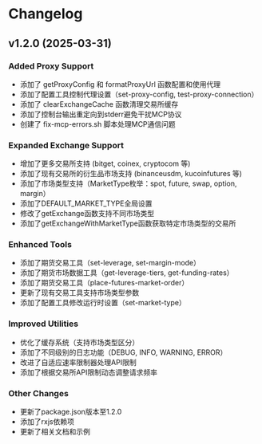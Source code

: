 # Changelog

## v1.2.0 (2025-03-31)

### Added Proxy Support
- 添加了 getProxyConfig 和 formatProxyUrl 函数配置和使用代理
- 添加了配置工具控制代理设置（set-proxy-config, test-proxy-connection）
- 添加了 clearExchangeCache 函数清理交易所缓存
- 添加了控制台输出重定向到stderr避免干扰MCP协议
- 创建了 fix-mcp-errors.sh 脚本处理MCP通信问题

### Expanded Exchange Support
- 增加了更多交易所支持 (bitget, coinex, cryptocom 等)
- 添加了现有交易所的衍生品市场支持 (binanceusdm, kucoinfutures 等)
- 添加了市场类型支持（MarketType枚举：spot, future, swap, option, margin）
- 添加了DEFAULT_MARKET_TYPE全局设置
- 修改了getExchange函数支持不同市场类型
- 添加了getExchangeWithMarketType函数获取特定市场类型的交易所

### Enhanced Tools
- 添加了期货交易工具（set-leverage, set-margin-mode）
- 添加了期货市场数据工具（get-leverage-tiers, get-funding-rates）
- 添加了期货交易工具（place-futures-market-order）
- 更新了现有交易工具支持市场类型参数
- 添加了配置工具修改运行时设置（set-market-type）

### Improved Utilities
- 优化了缓存系统（支持市场类型区分）
- 添加了不同级别的日志功能（DEBUG, INFO, WARNING, ERROR）
- 改进了自适应速率限制器处理API限制
- 添加了根据交易所API限制动态调整请求频率

### Other Changes
- 更新了package.json版本至1.2.0
- 添加了rxjs依赖项
- 更新了相关文档和示例
